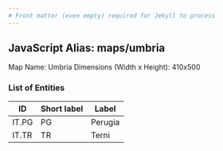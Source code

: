 ```yaml
---
# Front matter (even empty) required for Jekyll to process
---
```


## JavaScript Alias: maps/umbria

Map Name: Umbria
Dimensions (Width x Height): 410x500





### List of Entities

ID | Short label | Label
---|---|---|
IT.PG|PG|Perugia
IT.TR|TR|Terni

